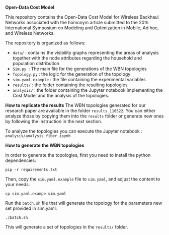 **Open-Data Cost Model**

This repository contains the Open-Data Cost Model for Wireless Backhaul Networks associated with the homonym article submitted to the 20th International Symposium on Modeling and Optimization in Mobile, Ad hoc, and Wireless Networks.

The repository is organized as follows:

- `data/` : contains the visibility graphs representing the areas of analysis together with the node attributes regarding the household and population distribution
- `Sim.py `: The main file for the generations of the WBN topologies
- `Topology.py` : the logic for the generation of the topology
- `sim.yaml.example` : the file containing the experimental variables
- `results/` : the folder containing the resulting topologies
- `analysis/` : the folder containing the Jupyter notebook implementing the Cost Model and the analysis of the topologies.

**How to replicate the results**
The WBN topologies generated for our research paper are available in the folder `results_110522`. You can either analyze those by copying them into the `results` folder or generate new ones by following the instruction in the next section.

To analyze the topologies you can execute the Jupyter notebook : `analysis/analysis_fiber.ipynb`

**How to generate the WBN topologies**

In order to generate the topologies, first you need to install the python dependencies:

```
pip -r requirements.txt
```

Then, copy the `sim.yaml.example` file to `sim.yaml`, and adjust the content to your needs.

```
cp sim.yaml.exampe sim.yaml
```

Run the `batch.sh` file that will generate the topology for the parameters new set provided in sim.yaml:

```
./batch.sh
```

This will generate a set of topologies in the `results/` folder.
